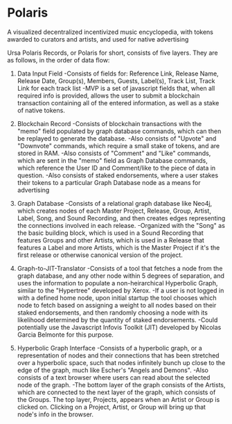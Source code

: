 # Polaris
A visualized decentralized incentivized music encyclopedia, with tokens awarded to curators and artists, and used for native advertising

Ursa Polaris Records, or Polaris for short, consists of five layers. They are as follows, in the order of data flow:

1. Data Input Field
  -Consists of fields for: Reference Link, Release Name, Release Date, Group(s), Members, Guests, Label(s), Track List, Track Link for each track list
  -MVP is a set of javascript fields that, when all required info is provided, allows the user to submit a blockchain transaction containing all of the entered information, as well as a stake of native tokens.

2. Blockchain Record
  -Consists of blockchain transactions with the "memo" field populated by graph database commands, which can then be replayed to generate the database.
  -Also consists of "Upvote" and "Downvote" commands, which require a small stake of tokens, and are stored in RAM.
  -Also consists of "Comment" and "Like" commands, which are sent in the "memo" field as Graph Database commands, which reference the User ID and Comment/like to the piece of data in question.
  -Also consists of staked endorsements, where a user stakes their tokens to a particular Graph Database node as a means for advertising
 
3. Graph Database
  -Consists of a relational graph database like Neo4j, which creates nodes of each Master Project, Release, Group, Artist, Label, Song, and Sound Recording, and then creates edges representing the connections involved in each release. 
  -Organized with the "Song" as the basic building block, which is used in a Sound Recording that features Groups and other Artists, which is used in a Release that features a Label and more Artists, which is the Master Project if it's the first release or otherwise canonical version of the project.
 
4. Graph-to-JIT-Translator
  -Consists of a tool that fetches a node from the graph database, and any other node within 5 degrees of separation, and uses the information to populate a non-heirarchical Hyperbolic Graph, similar to the "Hypertree" developed by Xerox. 
  -If a user is not logged in with a defined home node, upon initial startup the tool chooses which node to fetch based on assigning a weight to all nodes based on their staked endorsements, and then randomly choosing a node with its likelihood determined by the quantity of staked endorsements.
  -Could potentially use the Javascript Infovis Toolkit (JIT) developed by Nicolas Garcia Belmonte for this purpose.
  
5. Hyperbolic Graph Interface
  -Consists of a hyperbolic graph, or a representation of nodes and their connections that has been stretched over a hyperbolic space, such that nodes infinitely bunch up close to the edge of the graph, much like Escher's "Angels and Demons".
  -Also consists of a text browser where users can read about the selected node of the graph.
  -The bottom layer of the graph consists of the Artists, which are connected to the next layer of the graph, which consists of the Groups. The top layer, Projects, appears when an Artist or Group is clicked on. Clicking on a Project, Artist, or Group will bring up that node's info in the browser.
